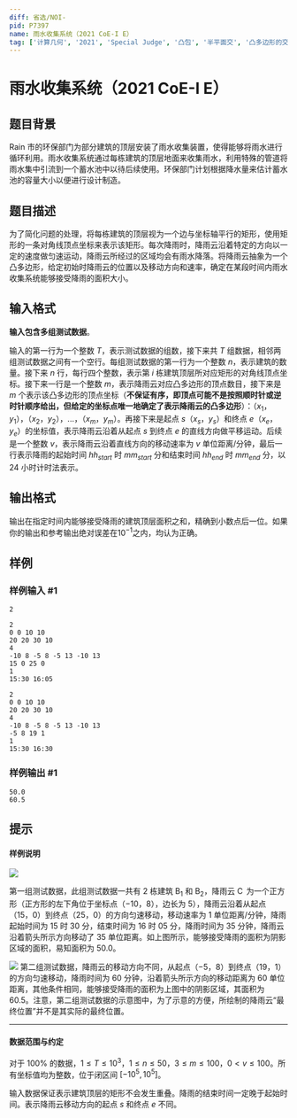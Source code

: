 ```yaml
---
diff: 省选/NOI-
pid: P7397
name: 雨水收集系统（2021 CoE-I E）
tag: ['计算几何', '2021', 'Special Judge', '凸包', '半平面交', '凸多边形的交']
---
```

# 雨水收集系统（2021 CoE-I E）
## 题目背景

Rain 市的环保部门为部分建筑的顶层安装了雨水收集装置，使得能够将雨水进行循环利用。雨水收集系统通过每栋建筑的顶层地面来收集雨水，利用特殊的管道将雨水集中引流到一个蓄水池中以待后续使用。环保部门计划根据降水量来估计蓄水池的容量大小以便进行设计制造。
## 题目描述

为了简化问题的处理，将每栋建筑的顶层视为一个边与坐标轴平行的矩形，使用矩形的一条对角线顶点坐标来表示该矩形。每次降雨时，降雨云沿着特定的方向以一定的速度做匀速运动，降雨云所经过的区域均会有雨水降落。将降雨云抽象为一个凸多边形，给定初始时降雨云的位置以及移动方向和速率，确定在某段时间内雨水收集系统能够接受降雨的面积大小。
## 输入格式

**输入包含多组测试数据**。

输入的第一行为一个整数 $T$，表示测试数据的组数，接下来共 $T$ 组数据，相邻两组测试数据之间有一个空行。每组测试数据的第一行为一个整数 $n$，表示建筑的数量。接下来 $n$ 行，每行四个整数，表示第 $i$ 栋建筑顶层所对应矩形的对角线顶点坐标。接下来一行是一个整数 $m$，表示降雨云对应凸多边形的顶点数目，接下来是 $m$ 个表示该凸多边形的顶点坐标（**不保证有序，即顶点可能不是按照顺时针或逆时针顺序给出，但给定的坐标点唯一地确定了表示降雨云的凸多边形**）：（$x_1$，$y_1$），（$x_2$，$y_2$），...，（$x_m$，$y_m$）。再接下来是起点 $s$（$x_s$，$y_s$）和终点 $e$（$x_e$，$y_e$）的坐标值，表示降雨云沿着从起点 $s$ 到终点 $e$ 的直线方向做平移运动。后续是一个整数 $v$，表示降雨云沿着直线方向的移动速率为 $v$ 单位距离/分钟，最后一行表示降雨的起始时间 $hh_{start}$ 时 $mm_{start}$ 分和结束时间  $hh_{end}$ 时 $mm_{end}$ 分，以 $24$ 小时计时法表示。
## 输出格式

输出在指定时间内能够接受降雨的建筑顶层面积之和，精确到小数点后一位。如果你的输出和参考输出绝对误差在$10^{-1}$之内，均认为正确。
## 样例

### 样例输入 #1
```
2

2
0 0 10 10
20 20 30 10
4
-10 8 -5 8 -5 13 -10 13
15 0 25 0
1
15:30 16:05

2
0 0 10 10
20 20 30 10
4
-10 8 -5 8 -5 13 -10 13
-5 8 19 1
1
15:30 16:30
```
### 样例输出 #1
```
50.0
60.5
```
## 提示

#### 样例说明

![](https://cdn.luogu.com.cn/upload/image_hosting/jf0ig9zb.png)

第一组测试数据，此组测试数据一共有 $2$ 栋建筑 $\operatorname{B_1}$ 和 $\operatorname{B_2}$，降雨云 $\operatorname{C}$ 为一个正方形（正方形的左下角位于坐标点（$-10$，$8$），边长为 $5$），降雨云沿着从起点（$15$，$0$）到终点（$25$，$0$）的方向匀速移动，移动速率为 $1$ 单位距离/分钟，降雨起始时间为 $15$ 时 $30$ 分，结束时间为 $16$ 时 $05$ 分，降雨时间为 $35$ 分钟，降雨云沿着箭头所示方向移动了 $35$ 单位距离。如上图所示，能够接受降雨的面积为阴影区域的面积，易知面积为 $50.0$。

![](https://cdn.luogu.com.cn/upload/image_hosting/two4uh3q.png)
第二组测试数据，降雨云的移动方向不同，从起点（$-5$，$8$）到终点（$19$，$1$）的方向匀速移动，降雨时间为 $60$ 分钟，沿着箭头所示方向的移动距离为 $60$ 单位距离，其他条件相同，能够接受降雨的面积为上图中的阴影区域，其面积为 $60.5$。注意，第二组测试数据的示意图中，为了示意的方便，所绘制的降雨云“最终位置”并不是其实际的最终位置。

------------

#### 数据范围与约定

对于 $100\%$ 的数据，$1 \leq T \leq 10^3$，$1 \leq n \leq 50$，$3 \leq m \leq 100$，$0 \lt v \leq 100$。所有坐标值均为整数，位于闭区间 $[-10^5,10^5]$。

输入数据保证表示建筑顶层的矩形不会发生重叠。降雨的结束时间一定晚于起始时间。表示降雨云移动方向的起点 $s$ 和终点 $e$ 不同。
